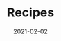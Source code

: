 ---
linktitle: ''
summary: ''
weight: 300
title: Recipes
date: 2021-02-02
draft: false
type: book
authors:
- admin
tags: 
- Docker 
- recipes
categories: ''
toc: true
profile: false
reading_time: true
share: true
featured: true
comments: true
disable_comment: false
commentable: true
editable: false
header:
  caption: ''
  image: ''
---